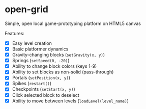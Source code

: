 # open-grid
Simple, open local game-prototyping platform on HTML5 canvas

Features:

- [x] Easy level creation
- [x] Basic platformer dynamics
- [x] Gravity-changing blocks (`setGravity(x, y)`)
- [x] Springs (`setSpeed(0, -20)`)
- [x] Ability to change block colors (keys 1-9)
- [x] Ability to set blocks as non-solid (pass-through)
- [x] Portals (`setPosition(x, y)`)
- [x] Spikes (`restart()`)
- [x] Checkpoints (`setStart(x, y)`)
- [x] Click selected block to deselect
- [x] Ability to move between levels (`loadLevel(level_name)`)
